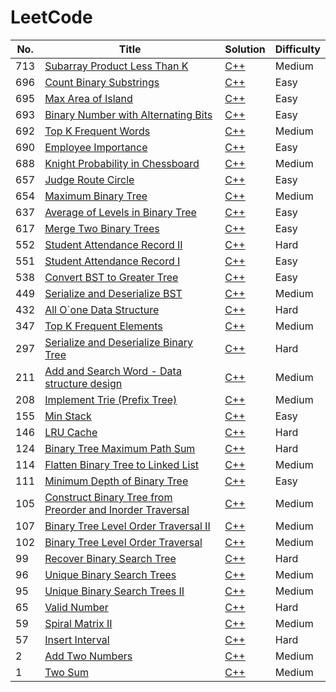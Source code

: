 LeetCode
========


| No.| Title | Solution | Difficulty |
|---| ----- | -------- | ---------- |
|713|[Subarray Product Less Than K](https://leetcode.com/problems/subarray-product-less-than-k/description/)|[C++](./algorithm/cpp/713.cpp)|Medium|
|696|[Count Binary Substrings](https://leetcode.com/problems/count-binary-substrings/description/)|[C++](./algorithm/cpp/696.cpp)|Easy|
|695|[Max Area of Island](https://leetcode.com/problems/max-area-of-island/description/)|[C++](./algorithm/cpp/695.cpp)|Easy|
|693|[Binary Number with Alternating Bits](https://leetcode.com/problems/binary-number-with-alternating-bits/description/)|[C++](./algorithm/cpp/693.cpp)|Easy|
|692|[Top K Frequent Words](https://leetcode.com/problems/top-k-frequent-words/description/)|[C++](./algorithm/cpp/692.cpp)|Medium|
|690|[Employee Importance](https://leetcode.com/problems/employee-importance/description/)|[C++](./algorithm/cpp/690.cpp)|Easy|
|688|[Knight Probability in Chessboard](https://leetcode.com/problems/knight-probability-in-chessboard/description/)|[C++](./algorithm/cpp/688.cpp)|Medium|
|657|[Judge Route Circle](https://leetcode.com/problems/judge-route-circle/description/)|[C++](./algorithm/cpp/657.cpp)|Easy|
|654|[Maximum Binary Tree](https://leetcode.com/problems/maximum-binary-tree/description/)|[C++](./algorithm/cpp/654.cpp)|Medium|
|637|[Average of Levels in Binary Tree](https://leetcode.com/problems/average-of-levels-in-binary-tree/description/)|[C++](./algorithm/cpp/637.cpp)|Easy|
|617|[Merge Two Binary Trees](https://leetcode.com/problems/merge-two-binary-trees/description/)|[C++](./algorithm/cpp/617.cpp)|Easy|
|552|[Student Attendance Record II](https://leetcode.com/problems/student-attendance-record-ii/description/)|[C++](./algorithm/cpp/552.cpp)|Hard|
|551|[Student Attendance Record I](https://leetcode.com/problems/student-attendance-record-i/description/)|[C++](./algorithm/cpp/551.cpp)|Easy|
|538|[Convert BST to Greater Tree](https://leetcode.com/problems/convert-bst-to-greater-tree/description/)|[C++](./algorithm/cpp/538.cpp)|Easy|
|449|[Serialize and Deserialize BST](https://leetcode.com/problems/serialize-and-deserialize-bst/description/)|[C++](./algorithm/cpp/449.cpp)|Medium|
|432|[All O\`one Data Structure](https://leetcode.com/problems/all-oone-data-structure/description/)|[C++](./algorithm/cpp/432.cpp)|Hard|
|347|[Top K Frequent Elements](https://leetcode.com/problems/top-k-frequent-elements/description/)|[C++](./algorithm/cpp/347.cpp)|Medium|
|297|[Serialize and Deserialize Binary Tree](https://leetcode.com/problems/serialize-and-deserialize-binary-tree/description/)|[C++](./algorithm/cpp/297.cpp)|Hard|
|211|[Add and Search Word - Data structure design](https://leetcode.com/problems/add-and-search-word-data-structure-design/description/)|[C++](./algori/thm/cpp/211.cpp)|Medium|
|208|[Implement Trie (Prefix Tree)](https://leetcode.com/problems/implement-trie-prefix-tree/description/)|[C++](./algorithm/cpp/208.cpp)|Medium|
|155|[Min Stack](https://leetcode.com/problems/min-stack/description/)|[C++](./algorithm/cpp/155.cpp)|Easy|
|146|[LRU Cache](https://leetcode.com/problems/lru-cache/description/)|[C++](./algorithm/cpp/146.cpp)|Hard|
|124|[Binary Tree Maximum Path Sum](https://leetcode.com/problems/binary-tree-maximum-path-sum/description/)|[C++](./algorithm/cpp/124.cpp)|Hard|
|114|[Flatten Binary Tree to Linked List](https://leetcode.com/problems/flatten-binary-tree-to-linked-list/description/)|[C++](./algorithm/cpp/114.cpp)|Medium|
|111|[Minimum Depth of Binary Tree](https://leetcode.com/problems/minimum-depth-of-binary-tree/description/)|[C++](./algorithm/cpp/111.cpp)|Easy|
|105|[Construct Binary Tree from Preorder and Inorder Traversal](https://leetcode.com/problems/construct-binary-tree-from-preorder-and-inorder-traversal/description/)|[C++](./algorithm/cpp/105.cpp)|Medium|
|107|[Binary Tree Level Order Traversal II](https://leetcode.com/problems/binary-tree-level-order-traversal-ii/description/)|[C++](./algorithm/cpp/107.cpp)|Medium|
|102|[Binary Tree Level Order Traversal](https://leetcode.com/problems/binary-tree-level-order-traversal/description/)|[C++](./algorithm/cpp/102.cpp)|Medium|
|99|[Recover Binary Search Tree](https://leetcode.com/problems/recover-binary-search-tree/description/)|[C++](./algorithm/cpp/99.cpp)|Hard|
|96|[Unique Binary Search Trees](https://leetcode.com/problems/unique-binary-search-trees/description/)|[C++](./algorithm/cpp/96.cpp)|Medium|
|95|[Unique Binary Search Trees II](https://leetcode.com/problems/unique-binary-search-trees-ii/description/)|[C++](./algorithm/cpp/95.cpp)|Medium|
|65|[Valid Number](https://leetcode.com/problems/valid-number/description/)|[C++](./algorithm/cpp/65.cpp)|Hard|
|59|[Spiral Matrix II](https://leetcode.com/problems/spiral-matrix-ii/description/)|[C++](./algorithm/cpp/59.cpp)|Medium|
|57|[Insert Interval](https://leetcode.com/problems/insert-interval/description/)|[C++](./algorithm/cpp/57.cpp)|Hard|
|2|[Add Two Numbers](https://leetcode.com/problems/add-two-numbers/description/)|[C++](./algorithm/cpp/2.cpp)|Medium|
|1|[Two Sum](https://leetcode.com/problems/two-sum/description/)|[C++](./algorithm/cpp/1.cpp)|Medium|


